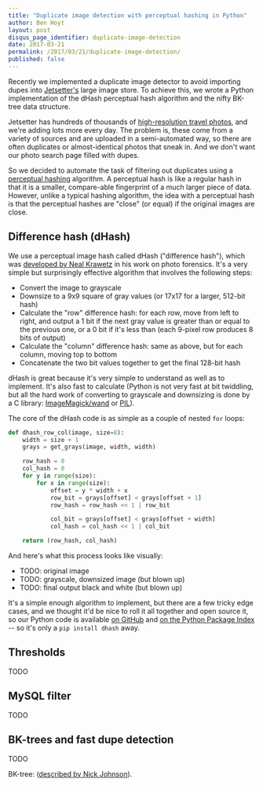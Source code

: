 ```yaml
---
title: "Duplicate image detection with perceptual hashing in Python"
author: Ben Hoyt
layout: post
disqus_page_identifier: duplicate-image-detection
date: 2017-03-21
permalink: /2017/03/21/duplicate-image-detection/
published: false
---
```



Recently we implemented a duplicate image detector to avoid importing dupes into [Jetsetter's](https://www.jetsetter.com/) large image store. To achieve this, we wrote a Python implementation of the dHash perceptual hash algorithm and the nifty BK-tree data structure.

Jetsetter has hundreds of thousands of [high-resolution travel photos](https://www.jetsetter.com/photos), and we're adding lots more every day. The problem is, these come from a variety of sources and are uploaded in a semi-automated way, so there are often duplicates or almost-identical photos that sneak in. And we don't want our photo search page filled with dupes.

So we decided to automate the task of filtering out duplicates using a [perceptual hashing](https://en.wikipedia.org/wiki/Perceptual_hashing) algorithm. A perceptual hash is like a regular hash in that it is a smaller, compare-able fingerprint of a much larger piece of data. However, unlike a typical hashing algorithm, the idea with a perceptual hash is that the perceptual hashes are "close" (or equal) if the original images are close.


Difference hash (dHash)
-----------------------

We use a perceptual image hash called dHash ("difference hash"), which was [developed by Neal Krawetz](http://www.hackerfactor.com/blog/?/archives/529-Kind-of-Like-That.html) in his work on photo forensics. It's a very simple but surprisingly effective algorithm that involves the following steps:

* Convert the image to grayscale
* Downsize to a 9x9 square of gray values (or 17x17 for a larger, 512-bit hash)
* Calculate the "row" difference hash: for each row, move from left to right, and output a 1 bit if the next gray value is greater than or equal to the previous one, or a 0 bit if it's less than (each 9-pixel row produces 8 bits of output)
* Calculate the "column" difference hash: same as above, but for each column, moving top to bottom
* Concatenate the two bit values together to get the final 128-bit hash

dHash is great because it's very simple to understand as well as to implement. It's also fast to calculate (Python is not very fast at bit twiddling, but all the hard work of converting to grayscale and downsizing is done by a C library: [ImageMagick/wand](http://docs.wand-py.org/en/latest/) or [PIL](https://pillow.readthedocs.io/en/4.0.x/)).

The core of the dHash code is as simple as a couple of nested `for` loops:

```python
def dhash_row_col(image, size=8):
    width = size + 1
    grays = get_grays(image, width, width)

    row_hash = 0
    col_hash = 0
    for y in range(size):
        for x in range(size):
            offset = y * width + x
            row_bit = grays[offset] < grays[offset + 1]
            row_hash = row_hash << 1 | row_bit

            col_bit = grays[offset] < grays[offset + width]
            col_hash = col_hash << 1 | col_bit

    return (row_hash, col_hash)
```

And here's what this process looks like visually:

* TODO: original image
* TODO: grayscale, downsized image (but blown up)
* TODO: final output black and white (but blown up)

It's a simple enough algorithm to implement, but there are a few tricky edge cases, and we thought it'd be nice to roll it all together and open source it, so our Python code is available [on GitHub](https://github.com/Jetsetter/dhash) and [on the Python Package Index](https://pypi.python.org/pypi/dhash) -- so it's only a `pip install dhash` away.


Thresholds
----------

TODO


MySQL filter
------------

TODO


BK-trees and fast dupe detection
--------------------------------

TODO

BK-tree:  ([described by Nick Johnson](http://blog.notdot.net/2007/4/Damn-Cool-Algorithms-Part-1-BK-Trees)).

